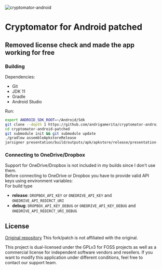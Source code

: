 ![cryptomator-android](cryptomator-android.png)

# Cryptomator for Android patched
## Removed license check and made the app working for free

### Building

Dependencies:
* Git
* JDK 11
* Gradle
* Android Studio

Run:
```bash
export ANDROID_SDK_ROOT=~/Android/Sdk
git clone --depth 1 https://github.com/andrigamerita/cryptomator-android-patched
cd cryptomator-android-patched
git submodule init && git submodule update
./gradlew assembleApkstoreRelease
jarsigner presentation/build/outputs/apk/apkstore/release/presentation-apkstore-release-unsigned.apk -keystore KEYSTORE_FILE KEY_ALIAS
```

### Connecting to OneDrive/Dropbox

Support for OneDrive/Dropbox is not included in my builds since I don't use them.  
Before connecting to OneDrive or Dropbox you have to provide valid API keys using environment variables:   
For build type

* **release**: `DROPBOX_API_KEY` or `ONEDRIVE_API_KEY` and  `ONEDRIVE_API_REDIRCT_URI`
* **debug**: `DROPBOX_API_KEY_DEBUG` or `ONEDRIVE_API_KEY_DEBUG` and `ONEDRIVE_API_REDIRCT_URI_DEBUG`

## License

[Original repository](https://github.com/cryptomator/android)
This fork/patch is not affiliated with the original.

This project is dual-licensed under the GPLv3 for FOSS projects as well as a commercial license for independent software vendors and resellers. If you want to modify this application under different conditions, feel free to contact our support team.
